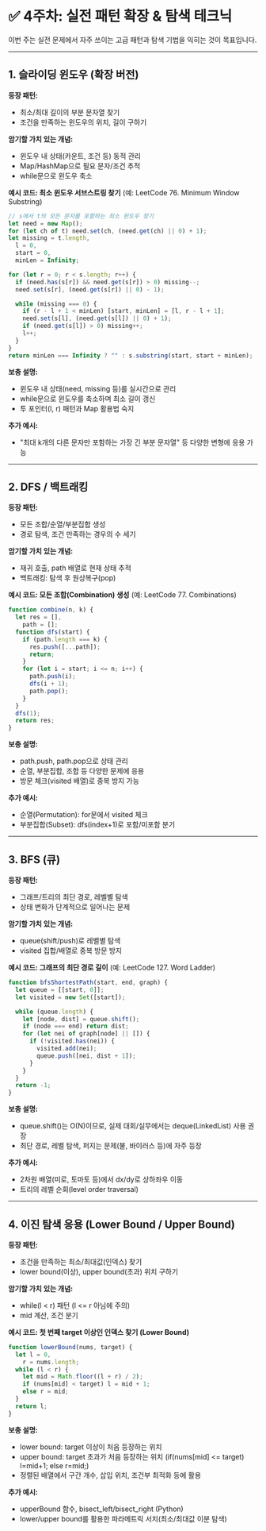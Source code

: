 # ✅ 4주차: 실전 패턴 확장 & 탐색 테크닉

이번 주는 실전 문제에서 자주 쓰이는 고급 패턴과 탐색 기법을 익히는 것이 목표입니다.

---

## 1. 슬라이딩 윈도우 (확장 버전)

**등장 패턴:**

- 최소/최대 길이의 부분 문자열 찾기
- 조건을 만족하는 윈도우의 위치, 길이 구하기

**암기할 가치 있는 개념:**

- 윈도우 내 상태(카운트, 조건 등) 동적 관리
- Map/HashMap으로 필요 문자/조건 추적
- while문으로 윈도우 축소

**예시 코드: 최소 윈도우 서브스트링 찾기**
(예: LeetCode 76. Minimum Window Substring)

```js
// s에서 t의 모든 문자를 포함하는 최소 윈도우 찾기
let need = new Map();
for (let ch of t) need.set(ch, (need.get(ch) || 0) + 1);
let missing = t.length,
  l = 0,
  start = 0,
  minLen = Infinity;

for (let r = 0; r < s.length; r++) {
  if (need.has(s[r]) && need.get(s[r]) > 0) missing--;
  need.set(s[r], (need.get(s[r]) || 0) - 1);

  while (missing === 0) {
    if (r - l + 1 < minLen) [start, minLen] = [l, r - l + 1];
    need.set(s[l], (need.get(s[l]) || 0) + 1);
    if (need.get(s[l]) > 0) missing++;
    l++;
  }
}
return minLen === Infinity ? "" : s.substring(start, start + minLen);
```

**보충 설명:**

- 윈도우 내 상태(need, missing 등)를 실시간으로 관리
- while문으로 윈도우를 축소하며 최소 길이 갱신
- 투 포인터(l, r) 패턴과 Map 활용법 숙지

**추가 예시:**

- "최대 k개의 다른 문자만 포함하는 가장 긴 부분 문자열" 등 다양한 변형에 응용 가능

---

## 2. DFS / 백트래킹

**등장 패턴:**

- 모든 조합/순열/부분집합 생성
- 경로 탐색, 조건 만족하는 경우의 수 세기

**암기할 가치 있는 개념:**

- 재귀 호출, path 배열로 현재 상태 추적
- 백트래킹: 탐색 후 원상복구(pop)

**예시 코드: 모든 조합(Combination) 생성**
(예: LeetCode 77. Combinations)

```js
function combine(n, k) {
  let res = [],
    path = [];
  function dfs(start) {
    if (path.length === k) {
      res.push([...path]);
      return;
    }
    for (let i = start; i <= n; i++) {
      path.push(i);
      dfs(i + 1);
      path.pop();
    }
  }
  dfs(1);
  return res;
}
```

**보충 설명:**

- path.push, path.pop으로 상태 관리
- 순열, 부분집합, 조합 등 다양한 문제에 응용
- 방문 체크(visited 배열)로 중복 방지 가능

**추가 예시:**

- 순열(Permutation): for문에서 visited 체크
- 부분집합(Subset): dfs(index+1)로 포함/미포함 분기

---

## 3. BFS (큐)

**등장 패턴:**

- 그래프/트리의 최단 경로, 레벨별 탐색
- 상태 변화가 단계적으로 일어나는 문제

**암기할 가치 있는 개념:**

- queue(shift/push)로 레벨별 탐색
- visited 집합/배열로 중복 방문 방지

**예시 코드: 그래프의 최단 경로 길이**
(예: LeetCode 127. Word Ladder)

```js
function bfsShortestPath(start, end, graph) {
  let queue = [[start, 0]];
  let visited = new Set([start]);

  while (queue.length) {
    let [node, dist] = queue.shift();
    if (node === end) return dist;
    for (let nei of graph[node] || []) {
      if (!visited.has(nei)) {
        visited.add(nei);
        queue.push([nei, dist + 1]);
      }
    }
  }
  return -1;
}
```

**보충 설명:**

- queue.shift()는 O(N)이므로, 실제 대회/실무에서는 deque(LinkedList) 사용 권장
- 최단 경로, 레벨 탐색, 퍼지는 문제(불, 바이러스 등)에 자주 등장

**추가 예시:**

- 2차원 배열(미로, 토마토 등)에서 dx/dy로 상하좌우 이동
- 트리의 레벨 순회(level order traversal)

---

## 4. 이진 탐색 응용 (Lower Bound / Upper Bound)

**등장 패턴:**

- 조건을 만족하는 최소/최대값(인덱스) 찾기
- lower bound(이상), upper bound(초과) 위치 구하기

**암기할 가치 있는 개념:**

- while(l < r) 패턴 (l <= r 아님에 주의)
- mid 계산, 조건 분기

**예시 코드: 첫 번째 target 이상인 인덱스 찾기 (Lower Bound)**

```js
function lowerBound(nums, target) {
  let l = 0,
    r = nums.length;
  while (l < r) {
    let mid = Math.floor((l + r) / 2);
    if (nums[mid] < target) l = mid + 1;
    else r = mid;
  }
  return l;
}
```

**보충 설명:**

- lower bound: target 이상이 처음 등장하는 위치
- upper bound: target 초과가 처음 등장하는 위치 (if(nums[mid] <= target) l=mid+1; else r=mid;)
- 정렬된 배열에서 구간 개수, 삽입 위치, 조건부 최적화 등에 활용

**추가 예시:**

- upperBound 함수, bisect_left/bisect_right (Python)
- lower/upper bound를 활용한 파라메트릭 서치(최소/최대값 이분 탐색)

